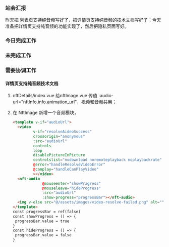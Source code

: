 ### 站会汇报

昨天把 列表页支持纯音频写好了，把详情页支持纯音频的技术文档写好了；今天准备把详情页支持纯音频的功能实现了，然后把隐私页面写好。

### 今日完成工作



### 未完成工作



### 需要协调工作

#### 详情页支持纯音频技术文档

1. nftDetails/index.vue 给nftImage.vue 传值 :audio-url="nftInfo.info.animation_url"，视频和音频共用；

2. 在 NftImage 新增一个音频模块，

   ```html
   <template v-if="audioUrl">
     <video
            v-if="resolveAideoSuccess"
            crossorigin="anonymous"
            :src="audioUrl"
            controls
            loop
            disablePictureInPicture
            controlslist="nodownload noremoteplayback noplaybackrate"
            @error="handleResolveVideoError"
            @canplay="handleCanPlayVideo"
            ></video>
     <nft-audio
                @mouseenter="showPragress"
                @mouseleave="hideProgress"
                :src="audioUrl"
                :show-progress="progressBar"></nft-audio>
     <img v-else src="@/assets/images/video-resolve-failed.png" alt="" />
   </template>
   const progressBar = ref(false)
   const showProgress = () => {
   	progressBar.value = true
   }
   const hideProgress = () => {
   	progressBar.value = false
   }
   ```

   